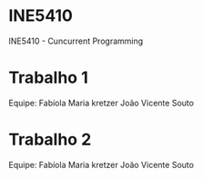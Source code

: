 # INE5410
INE5410 - Cuncurrent Programming

# Trabalho 1
Equipe: Fabíola Maria kretzer
	João Vicente Souto

# Trabalho 2
Equipe: Fabíola Maria kretzer
	João Vicente Souto
